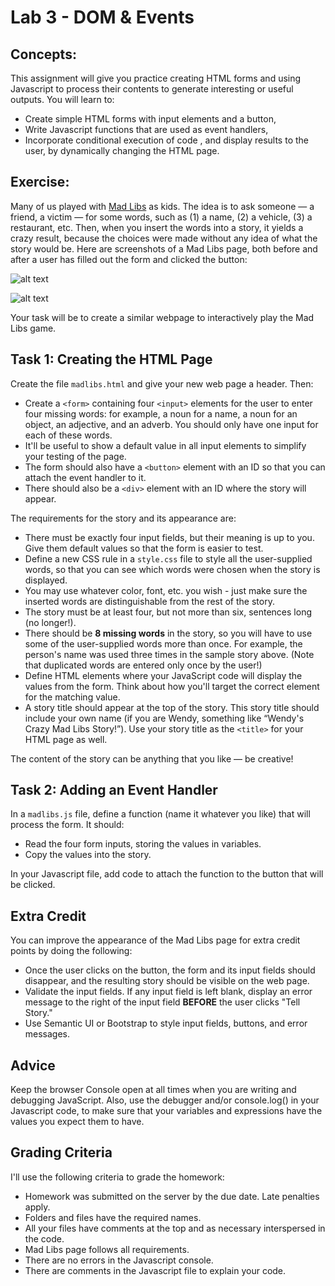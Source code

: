 # Lab 3 - DOM & Events

## Concepts:
This assignment will give you practice creating HTML forms and using Javascript to process their contents to generate interesting or useful outputs. You will learn to:

* Create simple HTML forms with input elements and a button,
* Write Javascript functions that are used as event handlers,
* Incorporate conditional execution of code , and display results to the user, by dynamically changing the HTML page.

## Exercise:

Many of us played with [Mad Libs](https://en.wikipedia.org/wiki/Mad_Libs) as kids. The idea is to ask someone — a friend, a victim — for some words, such as (1) a name, (2) a vehicle, (3) a restaurant, etc. Then, when you insert the words into a story, it yields a crazy result, because the choices were made without any idea of what the story would be. Here are screenshots of a Mad Libs page, both before and after a user has filled out the form and clicked the button:

![alt text](http://mysite.pratt.edu/~etrainer/Lab3/madlibs-1.png "Before")

![alt text](http://mysite.pratt.edu/~etrainer/Lab3/madlibs-2.png "After")

Your task will be to create a similar webpage to interactively play the Mad Libs game.

## Task 1: Creating the HTML Page

Create the file `madlibs.html` and give your new web page a header. Then:
* Create a `<form>` containing four `<input>` elements for the user to enter four missing words: for example, a noun for a name, a noun for an object, an adjective, and an adverb. You should only have one input for each of these words.
* It'll be useful to show a default value in all input elements to simplify your testing of the page.
* The form should also have a `<button>` element with an ID so that you can attach the event handler to it.
* There should also be a `<div>` element with an ID where the story will appear.


The requirements for the story and its appearance are:

* There must be exactly four input fields, but their meaning is up to you. Give them default values so that the form is easier to test.
* Define a new CSS rule in a `style.css` file to style all the user-supplied words, so that you can see which words were chosen when the story is displayed.
* You may use whatever color, font, etc. you wish - just make sure the inserted words are distinguishable from the rest of the story.
* The story must be at least four, but not more than six, sentences long (no longer!).
* There should be **8 missing words** in the story, so you will have to use some of the user-supplied words more than once. For example, the person's name was used three times in the sample story above. (Note that duplicated words are entered only once by the user!)
* Define HTML elements where your JavaScript code will display the values from the form. Think about how you'll target the correct element for the matching value.
* A story title should appear at the top of the story. This story title should include your own name (if you are Wendy, something like “Wendy's Crazy Mad Libs Story!”). Use your story title as the `<title>` for your HTML page as well.

The content of the story can be anything that you like — be creative!

## Task 2: Adding an Event Handler

In a `madlibs.js` file, define a function (name it whatever you like) that will process the form.  It should:
* Read the four form inputs, storing the values in variables.
* Copy the values into the story.

In your Javascript file, add code to attach the function to the button that will be clicked.

## Extra Credit

You can improve the appearance of the Mad Libs page for extra credit points by doing the following:

* Once the user clicks on the button, the form and its input fields should disappear, and the resulting story should be visible on the web page.
* Validate the input fields. If any input field is left blank, display an error message to the right of the input field **BEFORE** the user clicks "Tell Story."
* Use Semantic UI or Bootstrap to style input fields, buttons, and error messages.

## Advice
Keep the browser Console open at all times when you are writing and debugging JavaScript. Also, use the debugger and/or console.log() in your Javascript code, to make sure that your variables and expressions have the values you expect them to have.

## Grading Criteria

I'll use the following criteria to grade the homework:
* Homework was submitted on the server by the due date. Late penalties apply.
* Folders and files have the required names.
* All your files have comments at the top and as necessary interspersed in the code.
* Mad Libs page follows all requirements.
* There are no errors in the Javascript console.
* There are comments in the Javascript file to explain your code.